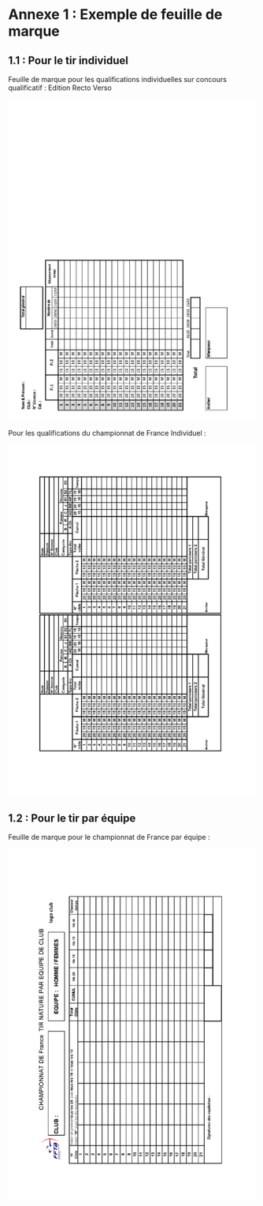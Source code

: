 # Annexe 1 : Exemple de feuille de marque

## 1.1 : Pour le tir individuel
Feuille de marque pour les qualifications individuelles sur concours qualificatif : Edition Recto Verso

[![Feuille de marque pour les qualifications individuelles sur concours qualificatif](./assets/Reglements_Sportifs_Arbitrage_Fevrier_2022_283.png)](./assets/Reglements_Sportifs_Arbitrage_Fevrier_2022_283.pdf)

Pour les qualifications du championnat de France Individuel :

[![Pour les qualifications du championnat de France Individuel](./assets/Reglements_Sportifs_Arbitrage_Fevrier_2022_284.png)](./assets/Reglements_Sportifs_Arbitrage_Fevrier_2022_284.pdf)

## 1.2 : Pour le tir par équipe
Feuille de marque pour le championnat de France par équipe :

[![Feuille de marque pour le championnat de France par équipe](./assets/Reglements_Sportifs_Arbitrage_Fevrier_2022_285.png)](./assets/Reglements_Sportifs_Arbitrage_Fevrier_2022_285.pdf)